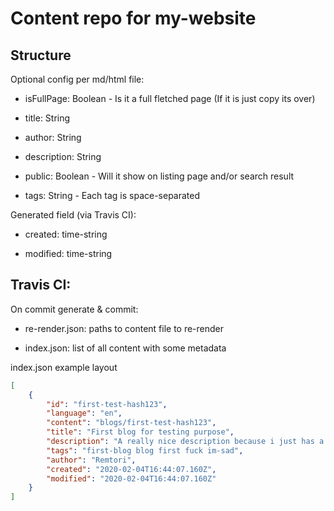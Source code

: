 # Content repo for my-website

## Structure

Optional config per md/html file:

- isFullPage: Boolean - Is it a full fletched page (If it is just copy its over)

- title: String

- author: String

- description: String

- public: Boolean - Will it show on listing page and/or search result

- tags: String - Each tag is space-separated

Generated field (via Travis CI):

- created: time-string

- modified: time-string

## Travis CI:

On commit generate & commit:

- re-render.json: paths to content file to re-render

- index.json: list of all content with some metadata

index.json example layout

```json
[
	{
		"id": "first-test-hash123",
		"language": "en",
		"content": "blogs/first-test-hash123",
		"title": "First blog for testing purpose",
		"description": "A really nice description because i just has a terrible night",
		"tags": "first-blog blog first fuck im-sad",
		"author": "Remtori",
		"created": "2020-02-04T16:44:07.160Z",
		"modified": "2020-02-04T16:44:07.160Z"
	}
]
```

